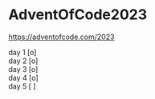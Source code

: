 # AdventOfCode2023

https://adventofcode.com/2023

day 1 [o]  
day 2 [o]  
day 3 [o]  
day 4 [o]  
day 5 [ ]  
